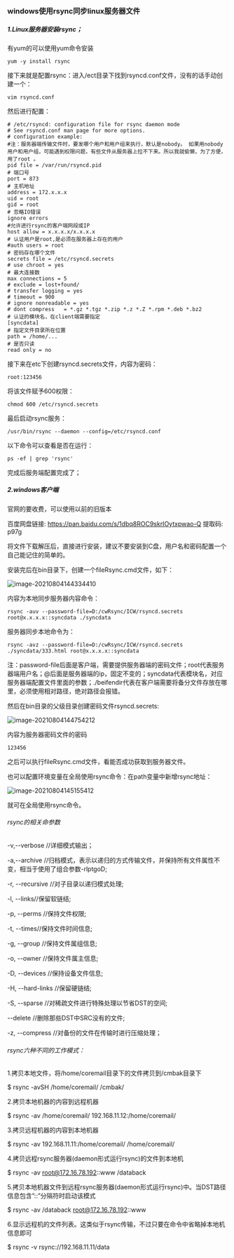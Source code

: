 ### windows使用rsync同步linux服务器文件

##### 1.Linux服务器安装rsync；

有yum的可以使用yum命令安装

```
yum -y install rsync
```

接下来就是配置rsync：进入/ect目录下找到rsyncd.conf文件，没有的话手动创建一个：

```
vim rsyncd.conf
```

然后进行配置：

```
# /etc/rsyncd: configuration file for rsync daemon mode
# See rsyncd.conf man page for more options.
# configuration example:
#注：服务器端传输文件时，要发哪个用户和用户组来执行，默认是nobody。 如果用nobody 用户和用户组，可能遇到权限问题，有些文件从服务器上拉不下来。所以我就偷懒，为了方便，用了root 。 
pid file = /var/run/rsyncd.pid
# 端口号
port = 873
# 主机地址
address = 172.x.x.x
uid = root
gid = root
# 忽略IO错误 
ignore errors
#允许进行rsync的客户端网段或IP 
host allow = x.x.x.x/x.x.x.x
# 认证用户是root,是必须在服务器上存在的用户
#auth users = root
# 密码存在哪个文件
secrets file = /etc/rsyncd.secrets
# use chroot = yes
# 最大连接数
max connections = 5
# exclude = lost+found/
# transfer logging = yes
# timeout = 900
# ignore nonreadable = yes
# dont compress   = *.gz *.tgz *.zip *.z *.Z *.rpm *.deb *.bz2
# 认证的模块名，在client端需要指定
[syncdata]
# 指定文件目录所在位置
path = /home/...
# 是否只读
read only = no
```

接下来在etc下创建rsyncd.secrets文件，内容为密码：

```
root:123456
```

将该文件赋予600权限：

```
chmod 600 /etc/rsyncd.secrets
```

最后启动rsync服务：

```
/usr/bin/rsync --daemon --config=/etc/rsyncd.conf
```

以下命令可以查看是否在运行：

```
ps -ef | grep 'rsync'
```

完成后服务端配置完成了；

##### 2.windows客户端

官网的要收费，可以使用以前的旧版本

百度网盘链接: https://pan.baidu.com/s/1dbq8ROC9skrIOytxpwao-Q 提取码: p97g 

将文件下载解压后，直接进行安装，建议不要安装到C盘，用户名和密码配置一个自己能记住的简单的。

安装完后在bin目录下，创建一个fileRsync.cmd文件，如下：

![image-20210804144334410](C:\Users\VDI\AppData\Roaming\Typora\typora-user-images\image-20210804144334410.png)

内容为本地同步服务器内容命令：

```
rsync -auv --password-file=D:/cwRsync/ICW/rsyncd.secrets root@x.x.x.x::syncdata ./syncdata
```

服务器同步本地命令为：

```
rsync -avz --password-file=D:/cwRsync/ICW/rsyncd.secrets ./syncdata/333.html root@x.x.x.x::syncdata
```

注：password-file后面是客户端，需要提供服务器端的密码文件；root代表服务器端用户名；@后面是服务器端的ip，固定不变的；syncdata代表模块名，对应服务器端配置文件里面的参数；./beifendir代表在客户端需要将备分文件存放在哪里，必须使用相对路径，绝对路径会报错。

然后在bin目录的父级目录创建密码文件rsyncd.secrets:

![image-20210804144754212](C:\Users\VDI\AppData\Roaming\Typora\typora-user-images\image-20210804144754212.png)

内容为服务器密码文件的密码

```
123456
```

之后可以执行fileRsync.cmd文件，看能否成功获取到服务器文件。

也可以配置环境变量在全局使用rsync命令：在path变量中新增rsync地址：

![image-20210804145155412](C:\Users\VDI\AppData\Roaming\Typora\typora-user-images\image-20210804145155412.png)

就可在全局使用rsync命令。



###### rsync的相关命参数

-v,--verbose //详细模式输出；

-a,--archive //归档模式，表示以递归的方式传输文件，并保持所有文件属性不变，相当于使用了组合参数-rlptgoD;

-r, --recursive //对子目录以递归模式处理;

-l, --links//保留软链结;

-p, --perms //保持文件权限;

-t, --times//保持文件时间信息;

-g, --group //保持文件属组信息;

-o, --owner //保持文件属主信息;

-D, --devices //保持设备文件信息;

-H, --hard-links //保留硬链结;

-S, --sparse //对稀疏文件进行特殊处理以节省DST的空间;

--delete //删除那些DST中SRC没有的文件;

-z, --compress //对备份的文件在传输时进行压缩处理；

###### rsync六种不同的工作模式：

1.拷贝本地文件，将/home/coremail目录下的文件拷贝到/cmbak目录下

$ rsync -avSH /home/coremail/ /cmbak/

2.拷贝本地机器的内容到远程机器

$ rsync -av /home/coremail/ 192.168.11.12:/home/coremail/

3.拷贝远程机器的内容到本地机器

$ rsync -av 192.168.11.11:/home/coremail/ /home/coremail/

4.拷贝远程rsync服务器(daemon形式运行rsync)的文件到本地机

$ rsync -av root@172.16.78.192::www /databack

5.拷贝本地机器文件到远程rsync服务器(daemon形式运行rsync)中。当DST路径信息包含”::”分隔符时启动该模式

$ rsync -av /databack root@172.16.78.192::www

6.显示远程机的文件列表。这类似于rsync传输，不过只要在命令中省略掉本地机信息即可

$ rsync -v rsync://192.168.11.11/data